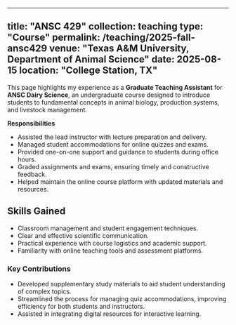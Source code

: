 
---
title: "ANSC 429"
collection: teaching
type: "Course"
permalink: /teaching/2025-fall-ansc429
venue: "Texas A&M University, Department of Animal Science"
date: 2025-08-15
location: "College Station, TX"
---





This page highlights my experience as a **Graduate Teaching Assistant** for **ANSC Dairy Science**, an undergraduate course designed to introduce students to fundamental concepts in animal biology, production systems, and livestock management.

**Responsibilities**

* Assisted the lead instructor with lecture preparation and delivery.
* Managed student accommodations for online quizzes and exams.
* Provided one-on-one support and guidance to students during office hours.
* Graded assignments and exams, ensuring timely and constructive feedback.
* Helped maintain the online course platform with updated materials and resources.

## Skills Gained

* Classroom management and student engagement techniques.
* Clear and effective scientific communication.
* Practical experience with course logistics and academic support.
* Familiarity with online teaching tools and assessment platforms.

### Key Contributions

* Developed supplementary study materials to aid student understanding of complex topics.
* Streamlined the process for managing quiz accommodations, improving efficiency for both students and instructors.
* Assisted in integrating digital resources for interactive learning.



